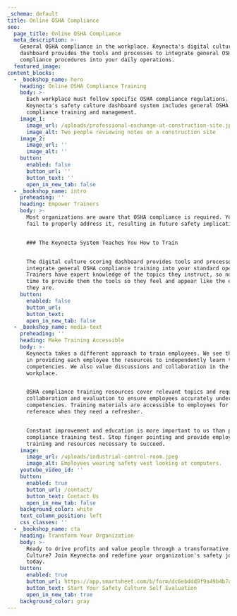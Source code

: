 ```yaml
---
_schema: default
title: Online OSHA Compliance
seo:
  page_title: Online OSHA Compliance
  meta_description: >-
    General OSHA compliance in the workplace. Keynecta's digital culture scoring
    dashboard provides the tools and processes to integrate general OSHA
    compliance procedures into your daily operations. 
  featured_image:
content_blocks:
  - _bookshop_name: hero
    heading: Online OSHA Compliance Training
    body: >-
      Each workplace must follow specific OSHA compliance regulations.
      Keynecta's safety culture dashboard system includes general OSHA
      compliance training and management.
    image_1:
      image_url: /uploads/professional-exchange-at-construction-site.jpeg
      image_alt: Two people reviewing notes on a construction site
    image_2:
      image_url: ''
      image_alt: ''
    button:
      enabled: false
      button_url: ''
      button_text: ''
      open_in_new_tab: false
  - _bookshop_name: intro
    preheading: ''
    heading: Empower Trainers
    body: >-
      Most organizations are aware that OSHA compliance is required. Yet many
      fail to properly address it, resulting in future safety implications.


      ### The Keynecta System Teaches You How to Train


      The digital culture scoring dashboard provides tools and processes to
      integrate general OSHA compliance training into your standard operations.
      Trainers have expert knowledge of the topics they instruct, so now it's
      time to provide them the tools so they feel and appear like the expert
      they are.
    button:
      enabled: false
      button_url:
      button_text:
      open_in_new_tab: false
  - _bookshop_name: media-text
    preheading: ''
    heading: Make Training Accessible
    body: >-
      Keynecta takes a different approach to train employees. We see the value
      in providing each employee the resources to independently learn training
      competencies. We also value discussions and collaboration in the
      workplace.


      OSHA compliance training resources cover relevant topics and require
      collaboration and evaluation to ensure employees accurately understand all
      competencies. Training materials are accessible to employees for future
      reference when they need a refresher.


      Constant improvement and education is more important to us than passing a
      compliance training test. Stop finger pointing and provide employees the 
      training and resources necessary to succeed.
    image:
      image_url: /uploads/industrial-control-room.jpeg
      image_alt: Employees wearing safety vest looking at computers.
    youtube_video_id: ''
    button:
      enabled: true
      button_url: /contact/
      button_text: Contact Us
      open_in_new_tab: false
    background_color: white
    text_column_position: left
    css_classes: ''
  - _bookshop_name: cta
    heading: Transform Your Organization
    body: >-
      Ready to drive profits and value people through a transformative Safety
      Culture? Join Keynecta and redefine your organization's safety journey
      today.
    button:
      enabled: true
      button_url: https://app.smartsheet.com/b/form/dc6ebddd9f9a49b4b7a87e7d705fa150
      button_text: Start Your Safety Culture Self Evaluation
      open_in_new_tab: true
    background_color: gray
---
```

